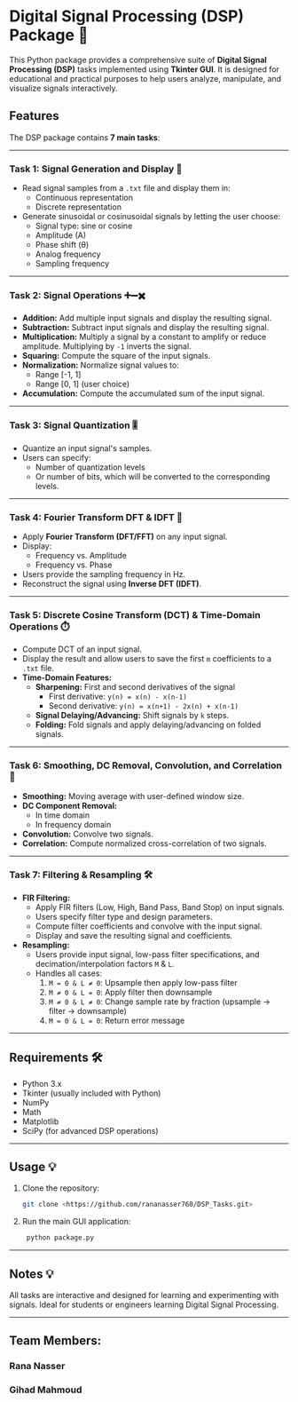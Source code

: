 # Digital Signal Processing (DSP) Package 📡

This Python package provides a comprehensive suite of **Digital Signal Processing (DSP)** tasks implemented using **Tkinter GUI**. It is designed for educational and practical purposes to help users analyze, manipulate, and visualize signals interactively.

## Features

The DSP package contains **7 main tasks**:

---

### **Task 1: Signal Generation and Display 🎵**
- Read signal samples from a `.txt` file and display them in:
  - Continuous representation
  - Discrete representation
- Generate sinusoidal or cosinusoidal signals by letting the user choose:
  - Signal type: sine or cosine
  - Amplitude (A)
  - Phase shift (θ)
  - Analog frequency
  - Sampling frequency

---

### **Task 2: Signal Operations ➕➖✖️**
- **Addition:** Add multiple input signals and display the resulting signal.
- **Subtraction:** Subtract input signals and display the resulting signal. 
- **Multiplication:** Multiply a signal by a constant to amplify or reduce amplitude. Multiplying by `-1` inverts the signal.
- **Squaring:** Compute the square of the input signals.
- **Normalization:** Normalize signal values to:
  - Range [-1, 1]
  - Range [0, 1] (user choice)
- **Accumulation:** Compute the accumulated sum of the input signal.

---

### **Task 3: Signal Quantization 🎚️**
- Quantize an input signal's samples.
- Users can specify:
  - Number of quantization levels
  - Or number of bits, which will be converted to the corresponding levels.

---

### **Task 4: Fourier Transform DFT & IDFT 🔄**
- Apply **Fourier Transform (DFT/FFT)** on any input signal.
- Display:
  - Frequency vs. Amplitude
  - Frequency vs. Phase
- Users provide the sampling frequency in Hz.
- Reconstruct the signal using **Inverse DFT (IDFT)**.

---

### **Task 5: Discrete Cosine Transform (DCT) & Time-Domain Operations ⏱️**
- Compute DCT of an input signal.
- Display the result and allow users to save the first `m` coefficients to a `.txt` file.
- **Time-Domain Features:**
  - **Sharpening:** First and second derivatives of the signal
    - First derivative: `y(n) = x(n) - x(n-1)`
    - Second derivative: `y(n) = x(n+1) - 2x(n) + x(n-1)`
  - **Signal Delaying/Advancing:** Shift signals by `k` steps.
  - **Folding:** Fold signals and apply delaying/advancing on folded signals.

---

### **Task 6: Smoothing, DC Removal, Convolution, and Correlation 🧼**
- **Smoothing:** Moving average with user-defined window size.
- **DC Component Removal:**
  - In time domain
  - In frequency domain
- **Convolution:** Convolve two signals.
- **Correlation:** Compute normalized cross-correlation of two signals.

---

### **Task 7: Filtering & Resampling 🛠️**
- **FIR Filtering:**
  - Apply FIR filters (Low, High, Band Pass, Band Stop) on input signals.
  - Users specify filter type and design parameters.
  - Compute filter coefficients and convolve with the input signal.
  - Display and save the resulting signal and coefficients.
- **Resampling:**
  - Users provide input signal, low-pass filter specifications, and decimation/interpolation factors `M` & `L`.
  - Handles all cases:
    1. `M = 0 & L ≠ 0`: Upsample then apply low-pass filter
    2. `M ≠ 0 & L = 0`: Apply filter then downsample
    3. `M ≠ 0 & L ≠ 0`: Change sample rate by fraction (upsample → filter → downsample)
    4. `M = 0 & L = 0`: Return error message

---

## Requirements 🛠️
- Python 3.x
- Tkinter (usually included with Python)
- NumPy
- Math
- Matplotlib
- SciPy (for advanced DSP operations)

---

## Usage 💡
1. Clone the repository:
   ```bash
   git clone <https://github.com/rananasser760/DSP_Tasks.git>

2. Run the main GUI application:
   ```bash
    python package.py

---
## Notes 💡

All tasks are interactive and designed for learning and experimenting with signals.
Ideal for students or engineers learning Digital Signal Processing.

---
## Team Members:

### Rana Nasser
### Gihad Mahmoud
